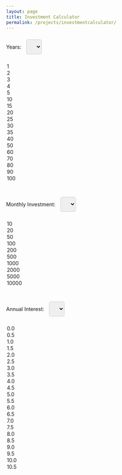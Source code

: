 ```yaml
---
layout: page
title: Investment Calculator
permalink: /projects/investmentcalculator/
---
```


<style>
  select {
    padding: 10px;
    margin: 10px;
    font-size: 16px;
    border: 1px solid #ccc;
    border-radius: 5px;
    outline: none;
  }

  button {
    display: none;
    /* Hide the button */
  }

  #result {
    margin-top: 20px;
    font-weight: bold;
    font-size: 18px;
  }

  #investmentPie,
  #investmentChart,
  #annualChart {
    margin-top: 20px;
  }
</style>
<script src="https://cdn.plot.ly/plotly-latest.min.js"></script>

<label for="years">Years:</label>
<select id="years" onchange="calculateFutureValue()">
  <option value="1">1</option>
  <option value="2">2</option>
  <option value="3">3</option>
  <option value="4">4</option>
  <option value="5">5</option>
  <option value="10">10</option>
  <option value="15">15</option>
  <option value="20" selected="selected" >20</option>
  <option value="25">25</option>
  <option value="30">30</option>
  <option value="35">35</option>
  <option value="40">40</option>
  <option value="50">50</option>
  <option value="60">60</option>
  <option value="70">70</option>
  <option value="80">80</option>
  <option value="90">90</option>
  <option value="100">100</option>
</select><br>

<label for="monthlyInvestment">Monthly Investment:</label>
<select id="monthlyInvestment" onchange="calculateFutureValue()">
  <option value="10">10</option>
  <option value="20">20</option>
  <option value="50">50</option>
  <option value="100" selected="selected" >100</option>
  <option value="200">200</option>
  <option value="500">500</option>
  <option value="1000">1000</option>
  <option value="2000">2000</option>
  <option value="5000">5000</option>
  <option value="10000">10000</option>
</select><br>

<label for="annualInterest">Annual Interest:</label>
<select id="annualInterest" onchange="calculateFutureValue()">
  <option value="0.0">0.0</option>
  <option value="0.5">0.5</option>
  <option value="1.0">1.0</option>
  <option value="1.5">1.5</option>
  <option value="2.0">2.0</option>
  <option value="2.5">2.5</option>
  <option value="3.0">3.0</option>
  <option value="3.5">3.5</option>
  <option value="4.0">4.0</option>
  <option value="4.5">4.5</option>
  <option value="5.0" selected="selected" >5.0</option>
  <option value="5.5">5.5</option>
  <option value="6.0">6.0</option>
  <option value="6.5">6.5</option>
  <option value="7.0">7.0</option>
  <option value="7.5">7.5</option>
  <option value="8.0">8.0</option>
  <option value="8.5">8.5</option>
  <option value="9.0">9.0</option>
  <option value="9.5">9.5</option>
  <option value="10.0">10.0</option>
  <option value="10.5">10.5</option>
</select><br>

<div id="result">
  <p id="futureValue" style="color: rgb(63, 127, 255);"></p>
  <p id="totalInvestment" style="color: rgb(191, 191, 191);"></p>
  <p id="profit" style="color: rgb(63, 255, 127);"></p>
</div>

<div id="investmentPie"></div>
<div id="investmentChart"></div>
<div id="annualChart"></div>

<script>
  function calculateFutureValue() {
    var years = parseFloat(document.getElementById('years').value);
    var monthlyInvestment = parseFloat(document.getElementById('monthlyInvestment').value);
    var annualInterest = parseFloat(document.getElementById('annualInterest').value);

    var monthlyInterestRate = (annualInterest / 100) / 12;
    var totalMonths = years * 12;

    var futureValues = [];
    totalInvestments = [];
    var profits = [];
    var annualFutureValues = [];
    var annualTotalInvestments = [];
    var annualProfits = [];

    var futureValue = 0;
    var totalInvestment = 0;

    for (var i = 0; i < totalMonths; i++) {
      futureValue = (futureValue + monthlyInvestment) * (1 + monthlyInterestRate);
      totalInvestment += monthlyInvestment;

      futureValues.push(futureValue);
      totalInvestments.push(totalInvestment);
      profits.push(futureValue - totalInvestment);

      // Track annual values
      if ((i + 1) % 12 === 0) {
        annualFutureValues.push(futureValue);
        annualTotalInvestments.push(totalInvestment);
        annualProfits.push(futureValue - totalInvestment);
      }
    }

    document.getElementById('futureValue').innerText = 'Future Value: $' + futureValue.toFixed(2);
    document.getElementById('totalInvestment').innerText = 'Total Investment: $' + totalInvestment.toFixed(2);
    document.getElementById('profit').innerText = 'Profit: $' + (futureValue - totalInvestment).toFixed(2);

    // Draw the histograms using Plotly
    drawHistogram(futureValues, totalInvestments, profits, totalMonths, 'investmentChart', 'Investment Analysis Over the Months');
    drawHistogram(annualFutureValues, annualTotalInvestments, annualProfits, years, 'annualChart', 'Annual Investment Analysis', totalMonths); // Display all months in the specified years

    // Draw the pie chart
    drawPieChart(totalInvestment, futureValue - totalInvestment);
  }

  function drawHistogram(values, totalInvestments, profits, xLabels, chartId, title, displayMonths = values.length) {
    var months = Array.from({ length: displayMonths }, (_, i) => i + 1); // Start from 1

    var valueTrace = {
      x: months,
      y: values.slice(0, displayMonths),
      type: 'bar',
      name: 'Future Value',
      marker: {
        color: 'rgb(63, 127, 255)' // Apple-like blue
      }
    };

    var totalInvestmentTrace = {
      x: months,
      y: totalInvestments.slice(0, displayMonths),
      type: 'bar',
      name: 'Total Investment',
      marker: {
        color: 'rgb(191, 191, 191)' // Light gray
      }
    };

    var profitTrace = {
      x: months,
      y: profits.slice(0, displayMonths),
      type: 'bar',
      name: 'Profit',
      marker: {
        color: 'rgb(63, 255, 127)' // Apple-like green
      }
    };

    var layout = {
      xaxis: {
        title: xLabels === 'Months' ? 'Months' : 'Years',
        color: '#000',
        tickmode: 'array',
        tickvals: months,
        ticktext: months.map(m => (m % 12 === 0) ? Math.floor(m / 12) + ' Yr ' + (m % 12 || 12) + ' Mo' : ''),
        tickfont: {
          family: '-apple-system, BlinkMacSystemFont, Segoe UI, SegoeUI, "Helvetica Neue", Helvetica, Arial, sans-serif'
        }
      },
      yaxis: {
        title: 'Amount ($)',
        color: '#000',
        tickfont: {
          family: '-apple-system, BlinkMacSystemFont, Segoe UI, SegoeUI, "Helvetica Neue", Helvetica, Arial, sans-serif'
        }
      },
      title: title,
      paper_bgcolor: '#FFF',
      plot_bgcolor: '#FFF',
      font: {
        family: '-apple-system, BlinkMacSystemFont, Segoe UI, SegoeUI, "Helvetica Neue", Helvetica, Arial, sans-serif'
      }
    };

    Plotly.newPlot(chartId, [valueTrace, totalInvestmentTrace, profitTrace], layout);
  }

  function drawPieChart(totalInvestment, profit) {
    var pieData = [{
      labels: ['Total Investment', 'Profit'],
      values: [totalInvestment, profit],
      type: 'pie',
      marker: {
        colors: ['rgb(191, 191, 191)', 'rgb(63, 255, 127)'] // Light gray and Apple-like green
      }
    }];

    var pieLayout = {
      title: 'Investment Distribution',
      paper_bgcolor: '#FFF',
      plot_bgcolor: '#FFF',
      font: {
        family: '-apple-system, BlinkMacSystemFont, Segoe UI, SegoeUI, "Helvetica Neue", Helvetica, Arial, sans-serif'
      }
    };

    Plotly.newPlot('investmentPie', pieData, pieLayout);
  }

  // Calculate and display histograms with initial values when the page is loaded
  window.onload = calculateFutureValue;
</script>
